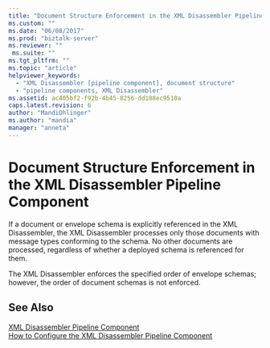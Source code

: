 ```yaml
---
title: "Document Structure Enforcement in the XML Disassembler Pipeline Component | Microsoft Docs"
ms.custom: ""
ms.date: "06/08/2017"
ms.prod: "biztalk-server"
ms.reviewer: ""
 ms.suite: ""
ms.tgt_pltfrm: ""
ms.topic: "article"
helpviewer_keywords: 
  - "XML Disassembler [pipeline component], document structure"
  - "pipeline components, XML Disassembler"
ms.assetid: ac405bf2-f92b-4b45-8256-dd188ec9510a
caps.latest.revision: 6
author: "MandiOhlinger"
ms.author: "mandia"
manager: "anneta"
---
```

# Document Structure Enforcement in the XML Disassembler Pipeline Component
If a document or envelope schema is explicitly referenced in the XML Disassembler, the XML Disassembler processes only those documents with message types conforming to the schema. No other documents are processed, regardless of whether a deployed schema is referenced for them.  
  
 The XML Disassembler enforces the specified order of envelope schemas; however, the order of document schemas is not enforced.  
  
## See Also  
 [XML Disassembler Pipeline Component](../core/xml-disassembler-pipeline-component.md)   
 [How to Configure the XML Disassembler Pipeline Component](../core/how-to-configure-the-xml-disassembler-pipeline-component.md)